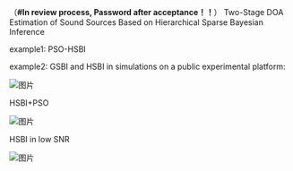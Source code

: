 （**#In review process, Password after acceptance！！**） Two-Stage DOA Estimation of Sound Sources Based on Hierarchical Sparse Bayesian Inference 
 
 example1: PSO-HSBI
 
 example2: GSBI and HSBI in simulations on a public experimental platform:
 
![图片](https://github.com/user-attachments/assets/bf7259db-57e2-478c-b49e-29544afb478f)

HSBI+PSO

![图片](https://github.com/user-attachments/assets/f83f181c-50cc-4475-8e40-52343ddeab0d)


HSBI in low SNR

![图片](https://github.com/user-attachments/assets/00c893e1-04de-46c4-a445-f5ce2b09e671)

